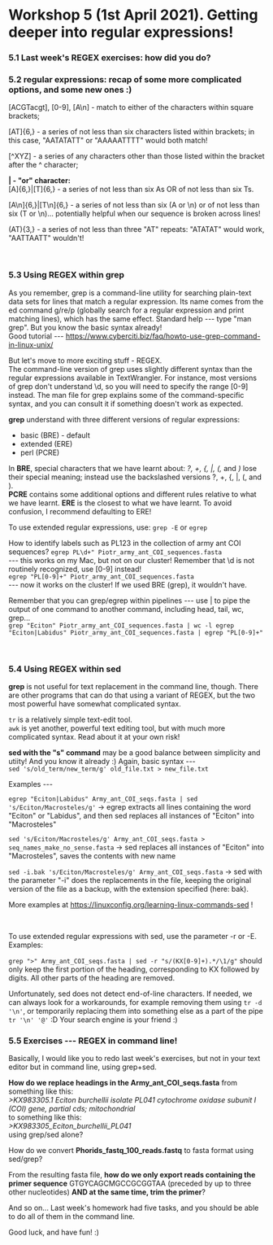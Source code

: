# Workshop 5 (1st April 2021). Getting deeper into regular expressions!

### 5.1 Last week's REGEX exercises: how did you do?

### 5.2 regular expressions: recap of some more complicated options, and some new ones :)

[ACGTacgt], [0-9], [A\n] - match to either of the characters within square brackets;  
  
[AT]{6,} - a series of not less than six characters listed within brackets; in this case, "AATATATT" or "AAAAATTTT" would both match!  
  
[^XYZ] - a series of any characters other than those listed within the bracket after the ^ character;  
  
**| - "or" character:**  
[A]{6,}|[T]{6,} - a series of not less than six As OR of not less than six Ts.  

[A\n]{6,}|[T\n]{6,} - a series of not less than six (A or \n) or of not less than six (T or \n)... potentially helpful when our sequence is broken across lines!  
  
(AT){3,} - a series of not less than three "AT" repeats: "ATATAT" would work, "AATTAATT" wouldn't!  
  
&nbsp;  
  
### 5.3 Using REGEX within grep

As you remember, grep is a command-line utility for searching plain-text data sets for lines that match a regular expression. Its name comes from the ed command g/re/p (globally search for a regular expression and print matching lines), which has the same effect.
Standard help --- type "man grep". But you know the basic syntax already!  
Good tutorial --- https://www.cyberciti.biz/faq/howto-use-grep-command-in-linux-unix/ 
  
But let's move to more exciting stuff - REGEX.  
The command-line version of grep uses slightly different syntax than the regular expressions available in TextWrangler. For instance, most versions of grep don't understand \d, so you will need to specify the range [0-9] instead. The man file for grep explains some of the command-specific syntax, and you can consult it if something doesn't work as expected.  

**grep** understand with three different versions of regular expressions:
   * basic (BRE) - default
   * extended (ERE)
   * perl (PCRE)

In **BRE**, special characters that we have learnt about: *?, +, {, |, (,* and *)* lose their special meaning; instead use the backslashed versions \?, \+, \{, \|, \(, and \).  
**PCRE** contains some additional options and different rules relative to what we have learnt.
**ERE** is the closest to what we have learnt. To avoid confusion, I recommend defaulting to ERE!  

To use extended regular expressions, use:
`grep -E` or `egrep`

How to identify labels such as PL123 in the collection of army ant COI sequences?
`
egrep PL\d+" Piotr_army_ant_COI_sequences.fasta
`    
--- this works on my Mac, but not on our cluster! Remember that \d is not routinely recognized, use [0-9] instead!      
`
egrep "PL[0-9]+" Piotr_army_ant_COI_sequences.fasta
`  
--- now it works on the cluster! If we used BRE (grep), it wouldn't have.  
   
Remember that you can grep/egrep within pipelines --- use | to pipe the output of one command to another command, including head, tail, wc, grep...  
`
  grep "Eciton" Piotr_army_ant_COI_sequences.fasta | wc -l
  egrep "Eciton|Labidus" Piotr_army_ant_COI_sequences.fasta | egrep "PL[0-9]+"  
`  
  
  &nbsp;  
    
### 5.4 Using REGEX within sed
 
**grep** is not useful for text replacement in the command line, though. There are other programs that can do that using a variant of REGEX, but the two most powerful have somewhat complicated syntax.  
  
`tr`  is a relatively simple text-edit tool.  
`awk` is yet another, powerful text editing tool, but with much more complicated syntax. Read about it at your own risk!  
  
**sed with the "s" command** may be a good balance between simplicity and utiity! And you know it already :) Again, basic syntax ---  
`sed 's/old_term/new_term/g' old_file.txt > new_file.txt`
  
Examples ---  

`egrep "Eciton|Labidus" Army_ant_COI_seqs.fasta | sed 's/Eciton/Macrosteles/g'`
   -> egrep extracts all lines containing the word "Eciton" or "Labidus", and then sed replaces all instances of "Eciton" into "Macrosteles"

`sed 's/Eciton/Macrosteles/g' Army_ant_COI_seqs.fasta > seq_names_make_no_sense.fasta`
   -> sed replaces all instances of "Eciton" into "Macrosteles", saves the contents with new name

`sed -i.bak 's/Eciton/Macrosteles/g' Army_ant_COI_seqs.fasta`
   -> sed with the parameter "-i" does the replacements in the file, keeping the original version of the file as a backup, with the extension specified (here: bak).  
  
More examples at https://linuxconfig.org/learning-linux-commands-sed !  
  
&nbsp;  
  
To use extended regular expressions with sed, use the parameter -r or -E. Examples:  
  
`grep ">" Army_ant_COI_seqs.fasta | sed -r "s/(KX[0-9]+).*/\1/g"` should only keep the first portion of the heading, corresponding to KX followed by digits. All other parts of the heading are removed.  
  
Unfortunately, sed does not detect end-of-line characters. If needed, we can always look for a workarounds, for example removing them using `tr -d '\n'`, or temporarily replacing them into something else as a part of the pipe `tr '\n' '@'` :D Your search engine is your friend :)  
  
### 5.5 Exercises --- REGEX in command line! 

Basically, I would like you to redo last week's exercises, but not in your text editor but in command line, using grep+sed. 
  
**How do we replace headings in the Army_ant_COI_seqs.fasta** from something like this:  
*>KX983305.1 Eciton burchellii isolate PL041 cytochrome oxidase subunit I (COI) gene, partial cds; mitochondrial*  
to something like this:  
*>KX983305_Eciton_burchellii_PL041*   
using grep/sed alone?  
   
How do we convert **Phorids_fastq_100_reads.fastq** to fasta format using sed/grep?  

From the resulting fasta file, **how do we only export reads containing the primer sequence** GTGYCAGCMGCCGCGGTAA (preceded by up to three other nucleotides) **AND at the same time, trim the primer**?  
  
And so on... Last week's homework had five tasks, and you should be able to do all of them in the command line.  
  
Good luck, and have fun! :) 

